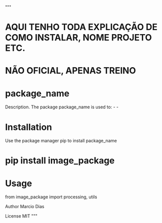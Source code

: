 """
# AQUI TENHO TODA EXPLICAÇÃO DE COMO INSTALAR, NOME PROJETO ETC.
# NÃO OFICIAL, APENAS TREINO

# package_name
Description. The package package_name is used to: - -


# Installation
Use the package manager pip to install package_name

# pip install image_package

# Usage
from image_package import processing, utils


Author
Marcio Dias

License
MIT
"""